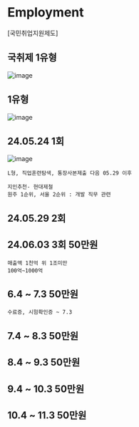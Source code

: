 # Employment
[국민취업지원제도] 
## 국취제 1유형
![image](https://github.com/chihyeonwon/Employment/assets/58906858/130ae309-0145-4bc9-81b6-6414f339beab)
## 1유형
![image](https://github.com/chihyeonwon/Employment/assets/58906858/e3901bbf-92cb-4403-af72-d3e84e1ec93e)
## 24.05.24 1회
![image](https://github.com/chihyeonwon/Employment/assets/58906858/b6cf34d5-87e4-40ae-aa09-3fc82adad0af)
```
L형, 직업훈련탐색, 통장사본제출 다음 05.29 이후

지인추천- 현대제철
원주 1순위, 서울 2순위 : 개발 직무 관련 
```
## 24.05.29 2회

## 24.06.03 3회 50만원
```
매출액 1천억 위 1조미만
100억~1000억
```
## 6.4 ~ 7.3 50만원
```
수료증, 시험확인증 ~ 7.3
```
## 7.4 ~ 8.3 50만원

## 8.4 ~ 9.3 50만원

## 9.4 ~ 10.3 50만원

## 10.4 ~ 11.3 50만원

